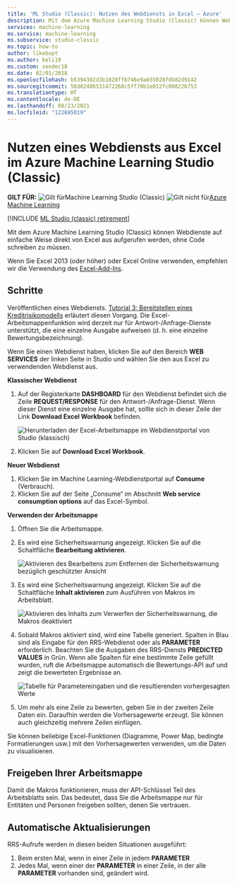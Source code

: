 ```yaml
---
title: 'ML Studio (Classic): Nutzen des Webdiensts in Excel – Azure'
description: Mit dem Azure Machine Learning Studio (Classic) können Webdienste auf einfache Weise direkt von Excel aus aufgerufen werden, ohne Code schreiben zu müssen.
services: machine-learning
ms.service: machine-learning
ms.subservice: studio-classic
ms.topic: how-to
author: likebupt
ms.author: keli19
ms.custom: seodec18
ms.date: 02/01/2018
ms.openlocfilehash: b5394302d3b1028ff6746e9a655028fdb82d9142
ms.sourcegitcommit: 58d82486531472268c5ff70b1e012fc008226753
ms.translationtype: HT
ms.contentlocale: de-DE
ms.lasthandoff: 08/23/2021
ms.locfileid: "122695019"
---
```

# <a name="consuming-an-machine-learning-studio-classic-web-service-from-excel"></a>Nutzen eines Webdiensts aus Excel im Azure Machine Learning Studio (Classic)

**GILT FÜR:**  ![Gilt für ](../../../includes/media/aml-applies-to-skus/yes.png)Machine Learning Studio (Classic) ![Gilt nicht für ](../../../includes/media/aml-applies-to-skus/no.png)[Azure Machine Learning](../overview-what-is-machine-learning-studio.md#ml-studio-classic-vs-azure-machine-learning-studio)

[!INCLUDE [ML Studio (classic) retirement](../../../includes/machine-learning-studio-classic-deprecation.md)]

Mit dem Azure Machine Learning Studio (Classic) können Webdienste auf einfache Weise direkt von Excel aus aufgerufen werden, ohne Code schreiben zu müssen.

Wenn Sie Excel 2013 (oder höher) oder Excel Online verwenden, empfehlen wir die Verwendung des [Excel-Add-Ins](excel-add-in-for-web-services.md).

## <a name="steps"></a>Schritte
Veröffentlichen eines Webdiensts. [Tutorial 3: Bereitstellen eines Kreditrisikomodells](tutorial-part3-credit-risk-deploy.md) erläutert diesen Vorgang. Die Excel-Arbeitsmappenfunktion wird derzeit nur für Antwort-/Anfrage-Dienste unterstützt, die eine einzelne Ausgabe aufweisen (d. h. eine einzelne Bewertungsbezeichnung). 

Wenn Sie einen Webdienst haben, klicken Sie auf den Bereich **WEB SERVICES** der linken Seite in Studio und wählen Sie den aus Excel zu verwendenden Webdienst aus.

**Klassischer Webdienst**

1. Auf der Registerkarte **DASHBOARD** für den Webdienst befindet sich die Zeile **REQUEST/RESPONSE** für den Antwort-/Anfrage-Dienst. Wenn dieser Dienst eine einzelne Ausgabe hat, sollte sich in dieser Zeile der Link **Download Excel Workbook** befinden.

    ![Herunterladen der Excel-Arbeitsmappe im Webdienstportal von Studio (klassisch)](./media/consuming-from-excel/excellink.png)
2. Klicken Sie auf **Download Excel Workbook**.

**Neuer Webdienst**

1. Klicken Sie im Machine Learning-Webdienstportal auf **Consume** (Verbrauch).
2. Klicken Sie auf der Seite „Consume“ im Abschnitt **Web service consumption options** auf das Excel-Symbol.

**Verwenden der Arbeitsmappe**

1. Öffnen Sie die Arbeitsmappe.
2. Es wird eine Sicherheitswarnung angezeigt. Klicken Sie auf die Schaltfläche **Bearbeitung aktivieren**.

    ![Aktivieren des Bearbeitens zum Entfernen der Sicherheitswarnung bezüglich geschützter Ansicht](./media/consuming-from-excel/enableeditting.png)
3. Es wird eine Sicherheitswarnung angezeigt. Klicken Sie auf die Schaltfläche **Inhalt aktivieren** zum Ausführen von Makros im Arbeitsblatt.

    ![Aktivieren des Inhalts zum Verwerfen der Sicherheitswarnung, die Makros deaktiviert](./media/consuming-from-excel/enablecontent.png)
4. Sobald Makros aktiviert sind, wird eine Tabelle generiert. Spalten in Blau sind als Eingabe für den RRS-Webdienst oder als **PARAMETER** erforderlich. Beachten Sie die Ausgaben des RRS-Diensts **PREDICTED VALUES** in Grün. Wenn alle Spalten für eine bestimmte Zeile gefüllt wurden, ruft die Arbeitsmappe automatisch die Bewertungs-API auf und zeigt die bewerteten Ergebnisse an.

    ![Tabelle für Parametereingaben und die resultierenden vorhergesagten Werte](./media/consuming-from-excel/sampletable.png)
5. Um mehr als eine Zeile zu bewerten, geben Sie in der zweiten Zeile Daten ein. Daraufhin werden die Vorhersagewerte erzeugt. Sie können auch gleichzeitig mehrere Zeilen einfügen.

Sie können beliebige Excel-Funktionen (Diagramme, Power Map, bedingte Formatierungen usw.) mit den Vorhersagewerten verwenden, um die Daten zu visualisieren.

## <a name="sharing-your-workbook"></a>Freigeben Ihrer Arbeitsmappe
Damit die Makros funktionieren, muss der API-Schlüssel Teil des Arbeitsblatts sein. Das bedeutet, dass Sie die Arbeitsmappe nur für Entitäten und Personen freigeben sollten, denen Sie vertrauen.

## <a name="automatic-updates"></a>Automatische Aktualisierungen
RRS-Aufrufe werden in diesen beiden Situationen ausgeführt:

1. Beim ersten Mal, wenn in einer Zeile in jedem **PARAMETER**
2. Jedes Mal, wenn einer der **PARAMETER** in einer Zeile, in der alle **PARAMETER** vorhanden sind, geändert wird.